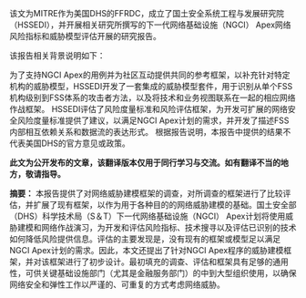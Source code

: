 该文为MITRE作为美国DHS的FFRDC，成立了国土安全系统工程与发展研究院（HSSEDI），并开展相关研究所撰写的下一代网络基础设施（NGCI） Apex网络风险指标和威胁模型评估开展的研究报告。

该报告相关背景说明如下：

为了支持NGCI Apex的用例并为社区互动提供共同的参考框架，以补充针对特定机构的威胁模型，HSSEDI开发了一套集成的威胁模型套件，用于识别从单个FSS机构级别到FSS体系的攻击者方法，以及将技术和业务视图联系在一起的相应网络作战框架。 HSSEDI评估了风险度量标准和风险评估框架，为开发可扩展的网络安全风险度量标准提供了建议，以满足NGCI Apex计划的需求，并开发了描述FSS内部相互依赖关系和数据流的表达形式。
根据报告说明，本报告中提供的结果不代表美国DHS的官方意见或政策。

**此文为公开发布的文章，该翻译版本仅用于同行学习与交流。如有翻译不当的地方，敬请指导。**

**摘要：**
本报告提供了对网络威胁建模框架的调查，对所调查的框架进行了比较评估，并扩展了现有框架，以作为用于各种目的的网络威胁建模的基础。国土安全部（DHS）科学技术局（S＆T）下一代网络基础设施（NGCI） Apex计划将使用威胁建模和网络作战演习，为开发和评估风险指标、技术搜寻以及评估已识别的技术如何降低风险提供信息。评估的主要发现是，没有现有的框架或模型足以满足NGCI Apex计划的需求。因此，本文还提出了针对NGCI Apex程序的威胁建模框架，并对该框架进行了初步设计。最初填充的调查、评估和框架具有足够的通用性，可供关键基础设施部门（尤其是金融服务部门）的中到大型组织使用，以确保网络安全和弹性工作以严谨的、可重复的方式考虑网络威胁。